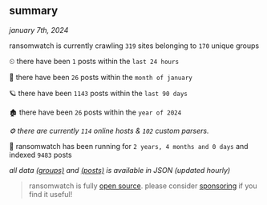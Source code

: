 
## summary
_january 7th, 2024_

ransomwatch is currently crawling `319` sites belonging to `170` unique groups

⏲ there have been `1` posts within the `last 24 hours`

🦈 there have been `26` posts within the `month of january`

🪐 there have been `1143` posts within the `last 90 days`

🏚 there have been `26` posts within the `year of 2024`

_⚙️ there are currently `114` online hosts & `102` custom parsers._

🦕 ransomwatch has been running for `2 years, 4 months and 0 days` and indexed `9483` posts

_all data  [(groups)](http://ransomwhat.telemetry.ltd/groups) and [(posts)](http://ransomwhat.telemetry.ltd/posts) is available in JSON (updated hourly)_

> ransomwatch is fully [open source](https://github.com/joshhighet/ransomwatch#ransomwatch--). please consider [sponsoring](https://github.com/sponsors/joshhighet) if you find it useful!
